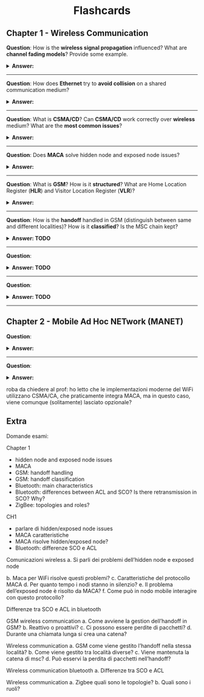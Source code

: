 <div align="center">
  <h1>Flashcards</h1>
</div>

## Chapter 1 - Wireless Communication

**Question**: How is the **wireless signal propagation** influenced? What are **channel fading models**? Provide some example.

<details><summary><b>Answer: </b></summary>

Wireless signals are less reliable than cabled ones, sincew ireless signals are never 100% guaranteed to be received.
When traveling through air, the wireless signal experiences propagation losses, due to the planet/atmosphere and physical phenomena. These losses influences the strength of the signal that, to
be received, needs to reach a given threshold.
To understand how wireless signals propagate, researches created 2 propagation models, based on Maxwell's laws:
- **Free-space loss**, according to which, the power of a wireless signal propagating in empty space decrease with its traveled distance (inverse of the square of the distance).
- **Plane earth loss**, according to which, due to Earth's curvature, the power of a wireless signal decreases when traveling along Earth's surface (inverse of the fourth power of the distance).

In real-world scenarios, the conditions are much more complex, and these are, in fact, just approximated models. In real world there are many phenomena that contribute to the
degradation of the wireless signal. The most important and common are:
- **shadowing**, is due to obstacles along signal path. Causes long-term/slow variation in signal strenght;
- **multipath fading**, is due to signal reaching the receiver through different paths. Causes rapid oscillations in signal strenght;
- **frequency selective fading**, is due to how different ranges in frequencies sprectrum react to noises and other effects. Causes frequency-dependent variations in signal strenght.

![alt](./resources/gfx/channel_fading.png)

Also other phenomena, like rain, magnetic fields, irregular surfaces.

</details>

---

**Question**: How does **Ethernet** try to **avoid collision** on a shared communication medium?

<details><summary><b>Answer: </b></summary>
  
Ethernet is an optimistic approach, meaning that try to avoid collisions as bet as it can. There were old Ethernet competitors, such as token-passing ring, that instead avoided collisions by design, but they didn't have so much success as Ethernet.
Ethernet adopts the algorithm called CSMA/CD (which stands for Carrier Sensing Multiple Access with Collision Detection)
- **Carrier Sensing** (CS), means that the devices that participate in the communication, senses the medium (e.g. cable) to check if it's being used it's idle. If idle, the device trasmits immediately, otherwise it waits;
- **Multiple Access** (MA), means that the communication medium is shared between potentially multiple different devices, that could possibly want to use it at the same time;
- **Collision Detection** (CD). When a device transmits, it keeps listening to the medium and, in case it detects a collision, it immediately stops the trasmission and waits. To try again and retransmit, one must wait for a **random time interval**, choosen according to the **exponential backoff**: after each collision, the waiting time increases exponentially, preventing consecutive collision to happen.

</details>

---

**Question**: What is **CSMA/CD**? Can **CSMA/CD** work correctly over **wireless** medium? What are the **most common issues**?

<details><summary><b>Answer: </b></summary>
  
CSMA/CD is a collision detection algorithm used in Ethernet networks to manage access to a shared communication medium, typically a full-duplex cable in modern environments. It cannot work correctly in wireless communication, because the communication here is more like a probability: we're never 100% sure a message will be received or not, and there's no easy way to monitor a wireless signal.

Moreover, there are 2 most common issues
![alt](./resources/gfx/wireless_common_issues.png)
- Hidden node issue. It occurs when a node (A) starts transmitting to another one (B), and a third node (C) cannot detect the already ongoing transmission between the other two. Therefore, when it starts transmitting as well, it causes a collision;
- Exposed node issue. It occurs when a node (B) transmits to another node (A), and a third node (C) doesn't start transmitting to its peer (D) because it detects the already ongoin transmission between the other nodes, even tough it doesn't interefere with it.

</details>

---

**Question**: Does **MACA** solve hidden node and exposed node issues?

<details><summary><b>Answer: </b></summary>

![alt](./resources/gfx/hidden-node-maca.png)
  
- Hidden node issue: MACA can partially solve this issue, but there are still few cases when it may occurr. For example, C may not hear CTS because it was out of range, but it's moving towards B.
- Exposed node issue: is untouched.

However, MACA introduces also some overhead, and that's the reason why in modern implementations it's left optional.

</details>

---

**Question**: What is **GSM**? How is it **structured**? What are Home Location Register (**HLR**) and Visitor Location Register (**VLR**)?

<details><summary><b>Answer: </b></summary>

Global System for Mobile communications (GSM) is the most widely used standard for mobile phones globally, and serves as the foundations for 2G mobile networks, and its principles
are still used nowadays, in modern technologies. GSM has a hierarchical architecture that follows the locality principle.

A Mobile System (MS) is composed by:
- Terminal Equipment (TE), associated with SIM card, containing terminal/user specific data;
- Mobile Terminal (MT), that allows to communicate with the BSS;

A Base Station Subsystem (BSS) is composed by:
- Base Station Controller (BSC), that allocates radio channels and handles handovers. BSC manages many BTS;
- Base Transceiver Station (BTS), that handles connections with MS;

Mobile Switching Center (MSC) acts like a gateway to Public Switching Telephone Network (PSTN) and packet data networks (such as Internet).
MSC contains 2 registries:
- Home Location Register (HLR), is a centralized database that stores permanent information about subscribed mobile devices. When a user buys a subscription (via SIM card), all the subscription info gets registered in HLR;
- Visitor Location Register (VLR), is a temporary database that stores information about mobile devices that are currently within the MSC coverage area (under the BSSs it manages)

</details>

---

**Question**: How is the **handoff** handled in GSM (distinguish between same and different localities)? How is it **classified**? Is the MSC chain kept?

<details><summary><b>Answer: TODO</b></summary>

</details>

---

**Question**:

<details><summary><b>Answer: TODO</b></summary>

</details>

---

**Question**:

<details><summary><b>Answer: TODO</b></summary>

</details>

---

## Chapter 2 - Mobile Ad Hoc NETwork (MANET)

**Question**:

<details><summary><b>Answer: </b></summary>

</details>

---

**Question**:
<details><summary><b>Answer: </b></summary>

</details>


roba da chiedere al prof:
ho letto che le implementazioni moderne del WiFi utilizzano CSMA/CA, che praticamente integra MACA, ma in questo caso, viene comunque (solitamente) lasciato opzionale?

## Extra

Domande esami:

Chapter 1
- hidden node and exposed node issues
- MACA
- GSM: handoff handling
- GSM: handoff classification
- Bluetooth: main characteristics
- Bluetooth: differences between ACL and SCO? Is there retransmission in SCO? Why?
- ZigBee: topologies and roles?


CH1
- parlare di hidden/exposed node issues
- MACA caratteristiche 
- MACA risolve hidden/exposed node?
- Bluetooth: differenze SCO e ACL

Comunicazioni wireless
a. Si parli dei problemi dell’hidden node e exposed node

b. Maca per WiFi risolve questi problemi?
c. Caratteristiche del protocollo MACA
d. Per quanto tempo i nodi stanno in silenzio?
e. Il problema dell’exposed node è risolto da MACA?
f. Come può in nodo mobile interagire con questo protocollo?

Differenze tra SCO e ACL in bluetooth

GSM wireless communication
a. Come avviene la gestion dell’handoff in GSM?
b. Reattivo o proattivi?
c. Ci possono essere perdite di pacchetti?
d. Durante una chiamata lunga si crea una catena?

Wireless communication
a. GSM come viene gestito l’handoff nella stessa località?
b. Come viene gestito tra località diverse?
c. Viene mantenuta la catena di msc?
d. Può esservi la perdita di pacchetti nell’handoff?

Wireless communication bluetooth
a. Differenze tra SCO e ACL

Wireless communication
a. Zigbee quali sono le topologie?
b. Quali sono i ruoli?
